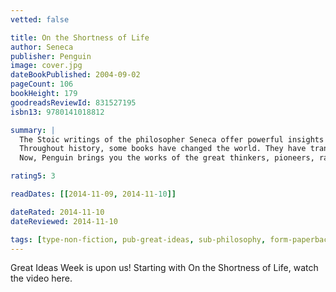 ```yaml
---
vetted: false

title: On the Shortness of Life
author: Seneca
publisher: Penguin
image: cover.jpg
dateBookPublished: 2004-09-02
pageCount: 106
bookHeight: 179
goodreadsReviewId: 831527195
isbn13: 9780141018812

summary: |
  The Stoic writings of the philosopher Seneca offer powerful insights into the art of living, the importance of reason and morality, and continue to provide profound guidance to many through their eloquence, lucidity and timeless wisdom.
  Throughout history, some books have changed the world. They have transformed the way we see ourselves—and each other. They have inspired debate, dissent, war and revolution. They have enlightened, outraged, provoked and comforted. They have enriched lives—and destroyed them.
  Now, Penguin brings you the works of the great thinkers, pioneers, radicals and visionaries whose ideas shook civilization, and helped make us who we are. Penguin's Great Ideas series features twelve groundbreaking works by some of history's most prodigious thinkers, and each volume is beautifully packaged with a unique type-drive design that highlights the bookmaker's art. Offering great literature in great packages at great prices, this series is ideal for those readers who want to explore and savor the Great Ideas that have shaped the world.

rating5: 3

readDates: [[2014-11-09, 2014-11-10]]

dateRated: 2014-11-10
dateReviewed: 2014-11-10

tags: [type-non-fiction, pub-great-ideas, sub-philosophy, form-paperback]
---
```


Great Ideas Week is upon us! Starting with On the Shortness of Life, watch the video here.
